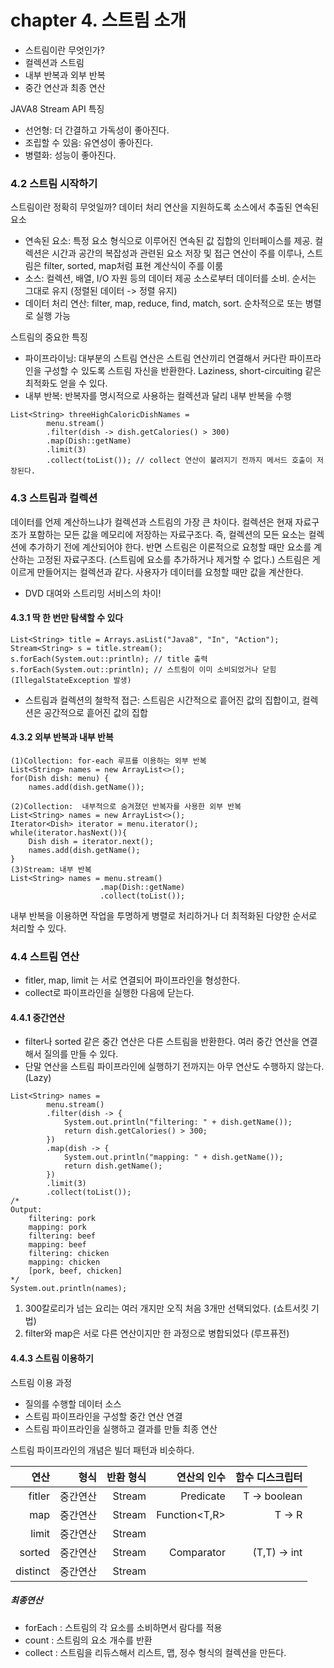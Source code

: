 # chapter 4. 스트림 소개
- 스트림이란 무엇인가?
- 컬렉션과 스트림
- 내부 반복과 외부 반복
- 중간 연산과 최종 연산

JAVA8 Stream API 특징
- 선언형: 더 간결하고 가독성이 좋아진다.
- 조립할 수 있음: 유연성이 좋아진다.
- 병렬화: 성능이 좋아진다.

### 4.2 스트림 시작하기
스트림이란 정확히 무엇일까? 데이터 처리 연산을 지원하도록 소스에서 추출된 연속된 요소
- 연속된 요소: 특정 요소 형식으로 이루어진 연속된 값 집합의 인터페이스를 제공. 
컬렉션은 시간과 공간의 복잡성과 관련된 요소 저장 및 접근 연산이 주를 이루나, 스트림은 filter, sorted, map처럼 표현 계산식이 주를 이룸
- 소스: 컬렉션, 배열, I/O 자원 등의 데이터 제공 소스로부터 데이터를 소비. 순서는 그대로 유지 (정렬된 데이터 -> 정렬 유지)
- 데이터 처리 연산: filter, map, reduce, find, match, sort. 순차적으로 또는 병렬로 실행 가능

스트림의 중요한 특징
- 파이프라이닝: 대부분의 스트림 연산은 스트림 연산끼리 연결해서 커다란 파이프라인을 구성할 수 있도록 스트림 자신을 반환한다. 
Laziness, short-circuiting 같은 최적화도 얻을 수 있다.
- 내부 반복: 반복자를 명시적으로 사용하는 컬렉션과 달리 내부 반복을 수행
```
List<String> threeHighCaloricDishNames =
        menu.stream()
        .filter(dish -> dish.getCalories() > 300)
        .map(Dish::getName)
        .limit(3)
        .collect(toList()); // collect 연산이 불려지기 전까지 메서드 호출이 저장된다.
```  

### 4.3 스트림과 컬렉션

데이터를 언제 계산하느냐가 컬렉션과 스트림의 가장 큰 차이다. 컬렉션은 현재 자료구조가 포함하는 모든 값을 메모리에 저장하는 자료구조다.
즉, 컬렉션의 모든 요소는 컬렉션에 추가하기 전에 계산되어야 한다.
반면 스트림은 이론적으로 요청할 때만 요소를 계산하는 고정된 자료구조다. (스트림에 요소를 추가하거나 제거할 수  없다.)
스트림은 게이르게 만들어지는 컬렉션과 같다. 사용자가 데이터를 요청할 때만 값을 계산한다.
- DVD 대여와 스트리밍 서비스의 차이!

#### 4.3.1 딱 한 번만 탐색할 수 있다
```
List<String> title = Arrays.asList("Java8", "In", "Action");
Stream<String> s = title.stream();
s.forEach(System.out::println); // title 출력
s.forEach(System.out::println); // 스트림이 이미 소비되었거나 닫힘 (IllegalStateException 발생)
```
- 스트림과 컬렉션의 철학적 접근: 스트림은 시간적으로 흩어진 값의 집합이고, 컬렉션은 공간적으로 흩어진 값의 집합

#### 4.3.2 외부 반복과 내부 반복
```
(1)Collection: for-each 루프를 이용하는 외부 반복
List<String> names = new ArrayList<>();
for(Dish dish: menu) {
    names.add(dish.getName());

(2)Collection:  내부적으로 숨겨졌던 반복자를 사용한 외부 반복
List<String> names = new ArrayList<>();
Iterator<Dish> iterator = menu.iterator();
while(iterator.hasNext()){
    Dish dish = iterator.next();
    names.add(dish.getName();
}
(3)Stream: 내부 반복
List<String> names = menu.stream()
                    .map(Dish::getName)
                    .collect(toList());
```
내부 반복을 이용하면 작업을 투명하게 병렬로 처리하거나 더 최적화된 다양한 순서로 처리할 수 있다.

### 4.4 스트림 연산
- fitler, map, limit 는 서로 연결되어 파이프라인을 형성한다.
- collect로 파이프라인을 실행한 다음에 닫는다.

#### 4.4.1 중간연산
- filter나 sorted 같은 중간 연산은 다른 스트림을 반환한다. 여러 중간 연산을 연결해서 질의를 만들 수 있다.
- 단말 연산을 스트림 파이프라인에 실행하기 전까지는 아무 연산도 수행하지 않는다. (Lazy)

```
List<String> names =
        menu.stream()
        .filter(dish -> {
            System.out.println("filtering: " + dish.getName());
            return dish.getCalories() > 300;
        })
        .map(dish -> {
            System.out.println("mapping: " + dish.getName());
            return dish.getName();
        })
        .limit(3)
        .collect(toList());
/*
Output:
    filtering: pork
    mapping: pork
    filtering: beef
    mapping: beef
    filtering: chicken
    mapping: chicken
    [pork, beef, chicken]
*/
System.out.println(names);
```
1) 300칼로리가 넘는 요리는 여러 개지만 오직 처음 3개만 선택되었다. (쇼트서킷 기법)
2) filter와 map은 서로 다른 연산이지만 한 과정으로 병합되었다 (루프퓨전)

#### 4.4.3 스트림 이용하기
스트림 이용 과정
- 질의를 수행할 데이터 소스
- 스트림 파이프라인을 구성할 중간 연산 연결
- 스트림 파이프라인을 실행하고 결과를 만들 최종 연산

스트림 파이프라인의 개념은 빌더 패턴과 비슷하다.

|연산|형식|반환 형식| 연산의 인수|함수 디스크립터|
|---:|---:|---:|---:|---:|
|fitler|중간연산|Stream<T>|Predicate<T>|T -> boolean|
|map|중간연산|Stream<R>|Function<T,R>|T -> R|
|limit|중간연산|Stream<T>|||
|sorted|중간연산|Stream<T>|Comparator<T>|(T,T) -> int|
|distinct|중간연산|Stream<T>|||

##### 최종연산
- forEach : 스트림의 각 요소를 소비하면서 람다를 적용
- count : 스트림의 요소 개수를 반환
- collect : 스트림을 리듀스해서 리스트, 맵, 정수 형식의 컬렉션을 만든다.
 